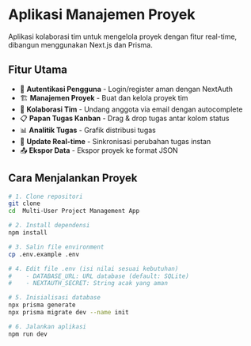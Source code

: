 # Aplikasi Manajemen Proyek

Aplikasi kolaborasi tim untuk mengelola proyek dengan fitur real-time, dibangun menggunakan Next.js dan Prisma.

## Fitur Utama

- 🔐 **Autentikasi Pengguna** - Login/register aman dengan NextAuth
- 🏗️ **Manajemen Proyek** - Buat dan kelola proyek tim
- 👥 **Kolaborasi Tim** - Undang anggota via email dengan autocomplete
- 📋 **Papan Tugas Kanban** - Drag & drop tugas antar kolom status
- 📊 **Analitik Tugas** - Grafik distribusi tugas
- 🔄 **Update Real-time** - Sinkronisasi perubahan tugas instan
- 📤 **Ekspor Data** - Ekspor proyek ke format JSON

## Cara Menjalankan Proyek

```bash
# 1. Clone repositori
git clone 
cd  Multi-User Project Management App

# 2. Install dependensi
npm install

# 3. Salin file environment
cp .env.example .env

# 4. Edit file .env (isi nilai sesuai kebutuhan)
#    - DATABASE_URL: URL database (default: SQLite)
#    - NEXTAUTH_SECRET: String acak yang aman

# 5. Inisialisasi database
npx prisma generate
npx prisma migrate dev --name init

# 6. Jalankan aplikasi
npm run dev